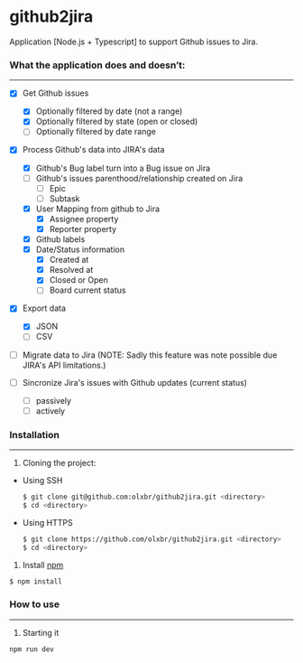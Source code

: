 # github2jira

Application [Node.js + Typescript] to support Github issues to Jira.

### What the application does and doesn’t:
---

- [x]  Get Github issues
    - [x]  Optionally filtered by date (not a range)
    - [x]  Optionally filtered by state (open or closed)
    - [ ]  Optionally filtered by date range

- [x]  Process Github's data into JIRA's data
    - [x]  Github's Bug label turn into a Bug issue on Jira
    - [ ]  Github's issues parenthood/relationship created on Jira
        - [ ]  Epic
        - [ ]  Subtask
    - [x]  User Mapping from github to Jira
        - [x]  Assignee property
        - [x]  Reporter property
    - [x]  Github labels
    - [x]  Date/Status information
        - [x]  Created at
        - [x]  Resolved at
        - [x]  Closed or Open
        - [ ]  Board current status

- [x]  Export data
    - [x]  JSON
    - [ ]  CSV

- [ ]  Migrate data to Jira (NOTE: Sadly this feature was note possible due JIRA's API limitations.) 

- [ ]  Sincronize Jira's issues with Github updates (current status)
    - [ ]  passively
    - [ ]  actively

### Installation
---

 1. Cloning the project: 

- Using SSH

  ```bash
  $ git clone git@github.com:olxbr/github2jira.git <directory> 
  $ cd <directory>
  ```

- Using HTTPS

  ```bash
  $ git clone https://github.com/olxbr/github2jira.git <directory>
  $ cd <directory>
  ```

1. Install [npm](http://npmjs.org/) 
  ```bash
  $ npm install
  ```

### How to use
---

1. Starting it 
  ```bash
  npm run dev
  ```

